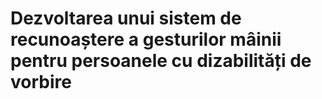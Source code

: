 # Dezvoltarea unui sistem de recunoaștere a gesturilor mâinii pentru persoanele cu dizabilități de vorbire
